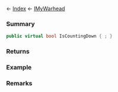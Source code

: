 ← [Index](Api-Index) ← [IMyWarhead](Sandbox.ModAPI.Ingame.IMyWarhead)

### Summary

```csharp
public virtual bool IsCountingDown { ; }
```

### Returns

### Example

### Remarks

